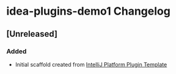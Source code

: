 <!-- Keep a Changelog guide -> https://keepachangelog.com -->

# idea-plugins-demo1 Changelog

## [Unreleased]
### Added
- Initial scaffold created from [IntelliJ Platform Plugin Template](https://github.com/JetBrains/intellij-platform-plugin-template)
